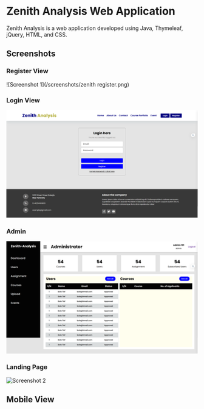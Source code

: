# Zenith Analysis Web Application

Zenith Analysis is a web application developed using Java, Thymeleaf, jQuery, HTML, and CSS.


[//]: # ()
[//]: # (## Installation)

[//]: # ()
[//]: # (Follow these steps to set up Zenith Analysis on your local machine:)

[//]: # ()
[//]: # (1. Clone this repository to your local machine using the following command:)

[//]: # (    ````)

[//]: # (    git clone https://github.com/your-username/zenith-analysis.git)

[//]: # (    ````)

[//]: # (   )
[//]: # (2. Navigate to the project directory:)

[//]: # (    ````)

[//]: # (    cd zenith-analysis)

[//]: # (    ````)

[//]: # ()
[//]: # (3. [Add any additional installation steps if required, such as database setup, environment variable configuration, or dependency installation.])

[//]: # ()
[//]: # (4. Run the application:)

[//]: # ()
[//]: # (5. Open your web browser and access the application at [http://localhost:8080]&#40;http://localhost:8080&#41;.)

[//]: # ()
[//]: # (## Usage)

[//]: # ()
[//]: # ([Provide information about how to use the application, including user instructions and any relevant features.])

[//]: # ()
[//]: # (## Features)

[//]: # ()
[//]: # (- [List the key features of your application, highlighting what makes it unique and valuable.])

## Screenshots

### Register View
![Screenshot 1](/screenshots/zenith register.png)


### Login View
![Screenshot 1](/screenshots/zenith2.png)

### Admin
![Screenshot 1](/screenshots/zenith3.png)

### Landing Page
![Screenshot 2](/screenshots/Zenith-Analysis-Traiining.png)

## Mobile View

[//]: # (![Screenshot 3]&#40;/screenshots/Zenith-Analysis-Traiining2.png&#41;)


[//]: # (## Contributing)

[//]: # ()
[//]: # ([Explain how others can contribute to your project, such as guidelines for reporting issues, submitting pull requests, and code style conventions.])

[//]: # ()
[//]: # (## License)

[//]: # ()
[//]: # (This project is licensed under the [License Name] - see the [LICENSE]&#40;LICENSE&#41; file for details.)

[//]: # ()
[//]: # ([Add any other relevant information or acknowledgments, if needed.])

[//]: # ()
[//]: # (Feel free to reach out to us at [your-email@example.com] for any questions or feedback.)

[//]: # ()

